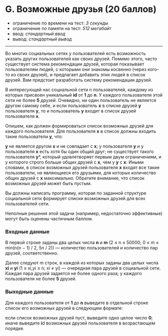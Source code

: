 # G. Возможные друзья (20 баллов)

- ограничение по времени на тест: *3 секунды*
- ограничение по памяти на тест: *512 мегабайт*
- ввод: *стандартный ввод*
- вывод: *стандартный вывод*
***
Во многих социальных сетях у пользователей есть возможность указать других пользователей как своих друзей. Помимо этого, часто существует система рекомендации друзей, которая показывает пользователям людей, с которыми они знакомы косвенно (через кого-то из своих друзей), и предлагает добавить этих людей в список друзей. Вам предстоит разработать систему рекомендации друзей.

В интересующей нас социальной сети n пользователей, каждому из которых присвоен уникальный **id** от **1** до **n**. У каждого пользователя этой сети не более **5** друзей. Очевидно, ни один пользователь не является другом самому себе, и если пользователь **x** в списке друзей **у** пользователя **y**, то и пользователь **y** входит в список друзей пользователя **x**.

Опишем, как должен формироваться список возможных друзей для каждого пользователя. Для пользователя **x** в список должны входить такие пользователи **y**, что:

**y** не является другом **x** и не совпадает с **x**;
у пользователя **y** и у пользователя **x** есть хотя бы один общий друг;
не существует такого пользователя **y***, который удовлетворяет первым двум ограничениям, и у которого строго больше общих друзей с **x**, чем у **y** с **x**.
Иными словами, в список возможных друзей пользователя **x** входят все такие пользователи, не являющиеся его друзьями, для которых количество общих друзей с **x** максимально. Обратите внимание, что список возможных друзей может быть пустым.

Вы должны написать программу, которая по заданной структуре социальной сети формирует списки возможных друзей для всех пользователей сети.

Неполные решения этой задачи (например, недостаточно эффективные) могут быть оценены частичным баллом.

### Входные данные

В первой строке заданы два целых числа **n** и **m** (2 ≤ n ≤ 50000; 0 ≤ m ≤ min(n(n − 1) / 2, 5n / 2)) — количество пользователей и количество пар друзей, соответственно.

Далее следуют m строк, в каждой из которых заданы два целых числа **xi** и **yi** (1 ≤ xi,yi ≤ n; xi ≠ yi) — очередная пара друзей в социальной сети. Каждая пара друзей задается не более одного раза; у каждого пользователя не более **5** друзей.

### Выходные данные

Для каждого пользователя от **1** до **n** выведите в отдельной строке список его возможных друзей в следующем формате:

если список возможных друзей пуст, выведите одно целое число **0**;
иначе выведите **i**d возможных друзей пользователя в возрастающем порядке.
